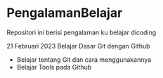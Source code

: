 # PengalamanBelajar
Repositori ini berisi pengalaman ku belajar dicoding

21 Februari 2023
Belajar Dasar Git dengan Github 
- Belajar tentang Git dan cara menggunakannya
- Belajar Tools pada Github 


